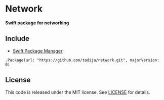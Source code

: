 # Network

**Swift package for networking**

## Include

- [Swift Package Manager](https://swift.org/package-manager/):

```
.Package(url: "https://github.com/tadija/network.git", majorVersion: 0)
```

## License
This code is released under the MIT license. See [LICENSE](LICENSE) for details.
